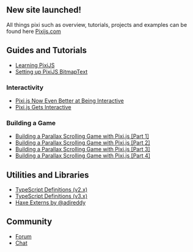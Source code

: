 ## New site launched!

All things pixi such as overview, tutorials, projects and examples can be found here [Pixijs.com](http://www.pixijs.com/)

## Guides and Tutorials

- [Learning PixiJS](https://github.com/kittykatattack/learningPixi)
- [Setting up PixiJS BitmapText](https://www.adammarcwilliams.co.uk/creating-bitmap-text-pixi/)

### Interactivity

- [Pixi.js Now Even Better at Being Interactive](http://www.goodboydigital.com/pixi-js-now-even-better-at-being-interactive/)
- [Pixi.js Gets Interactive](http://www.goodboydigital.com/pixi-js-gets-interactive/)

### Building a Game

- [Building a Parallax Scrolling Game with Pixi.js [Part 1]](http://www.yeahbutisitflash.com/?p=5226) 
- [Building a Parallax Scrolling Game with Pixi.js [Part 2]](http://www.yeahbutisitflash.com/?p=5666)
- [Building a Parallax Scrolling Game with Pixi.js [Part 3]](http://www.yeahbutisitflash.com/?p=6496)
- [Building a Parallax Scrolling Game with Pixi.js [Part 4]](http://www.yeahbutisitflash.com/?p=7046)

## Utilities and Libraries

- [TypeScript Definitions (v2.x)](https://github.com/pixijs/pixi-typescript/tree/v2.x)
- [TypeScript Definitions (v3.x)](https://github.com/pixijs/pixi-typescript)
- [Haxe Externs by @adireddy](https://github.com/pixijs/pixi-haxe)

## Community

- [Forum](http://www.html5gamedevs.com/forum/15-pixijs/)
- [Chat](https://gitter.im/GoodBoyDigital/pixi.js)